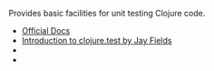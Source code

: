 Provides basic facilities for unit testing Clojure code.

* [Official Docs](http://clojure.github.io/clojure/clojure.test-api.html)
* [Introduction to clojure.test by Jay Fields](http://blog.jayfields.com/2010/08/clojuretest-introduction.html)
*
*
